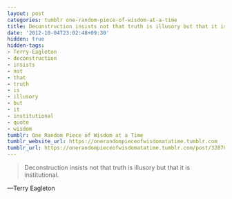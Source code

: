```yaml
---
layout: post
categories: tumblr one-random-piece-of-wisdom-at-a-time
title: Deconstruction insists not that truth is illusory but that it is institutional.
date: '2012-10-04T23:02:48+09:30'
hidden: true
hidden-tags:
- Terry-Eagleton
- deconstruction
- insists
- not
- that
- truth
- is
- illusory
- but
- it
- institutional
- quote
- wisdom
tumblr: One Random Piece of Wisdom at a Time
tumblr_website_url: https://onerandompieceofwisdomatatime.tumblr.com
tumblr_url: https://onerandompieceofwisdomatatime.tumblr.com/post/32870663603/deconstruction-insists-not-that-truth-is-illusory
---
```

> Deconstruction insists not that truth is illusory but that it is institutional.

—Terry Eagleton
